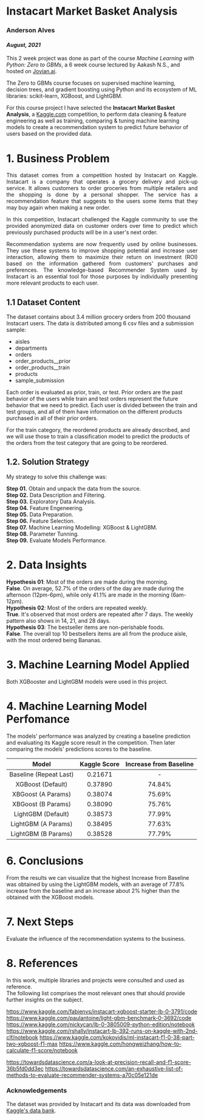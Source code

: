 # Instacart Market Basket Analysis

### Anderson Alves

#### *August, 2021*

This 2 week project was done as part of the course <i>Machine Learning with Python: Zero to GBMs</i>, a 6 week course lectured by Aakash N.S., and hosted on <a href="https://jovian.ai">Jovian.ai</a>.

The Zero to GBMs course focuses on supervised machine learning, decision trees, and gradient boosting using Python and its ecosystem of ML libraries: scikit-learn, XGBoost, and LightGBM.

For this course project I have selected the **Instacart Market Basket Analysis**, a <a href="https://kaggle.com">Kaggle.com</a> competition, to perform data cleaning & feature engineering as well as training, comparing & tuning machine learning models to create a recommendation system to predict future behavior of users based on the provided data.

# 1. Business Problem <br>

<div style="text-align:justify">This dataset comes from a competition hosted by Instacart on Kaggle. Instacart is a company that operates a grocery delivery and pick-up service. It allows customers to order groceries from multiple retailers and the shopping is done by a personal shopper. The service has a recommendation feature that suggests to the users some items that they may buy again when making a new order.<br>

In this competition, Instacart challenged the Kaggle community to use the provided anonymized data on customer orders over time to predict which previously purchased products will be in a user's next order.

Recommendation systems are now frequently used by online businesses. They use these systems to improve shopping potential and increase user interaction, allowing them to maximize their return on investment (ROI) based on the information gathered from customers' purchases and preferences. The knowledge-based Recommender System used by Instacart is an essential tool for those purposes by individually presenting more relevant products to each user.  </div> 


## 1.1 Dataset Content

The dataset contains about 3.4 million grocery orders from 200 thousand Instacart users. The data is distributed among 6 csv files and a submission sample:
 - aisles
 - departments
 - orders
 - order_products__prior
 - order_products__train
 - products
 - sample_submission
 
Each order is evaluated as prior, train, or test. Prior orders are the past behavior of the users while train and test orders represent the future behavior that we need to predict. Each user is divided between the train and test groups, and all of them have information on the different products purchased in all of their prior orders.

For the train category, the reordered products are already described, and we will use those to train a classification model to predict the products of the orders from the test category that are going to be reordered.

## 1.2. Solution Strategy
My strategy to solve this challenge was:

**Step 01.** Obtain and unpack the data from the source. <br>
**Step 02.** Data Description and Filtering. <br>
**Step 03.** Exploratory Data Analysis. <br>
**Step 04.** Feature Engeneering. <br>
**Step 05.** Data Preparation. <br>
**Step 06.** Feature Selection. <br>
**Step 07.** Machine Learning Modelling: XGBoost & LightGBM. <br>
**Step 08.** Parameter Tunning. <br>
**Step 09.** Evaluate Models Performance. <br>

# 2. Data Insights
**Hypothesis 01**: Most of the orders are made during the morning. <br>
**False**. On average, 52.7% of the orders of the day are made during the afternoon (12pm-6pm), while only 41.1% are made in the morning (6am-12pm). <br>
**Hypothesis 02**: Most of the orders are repeated weekly. <br>
**True**. It's observed that most orders are repeated after 7 days. The weekly pattern also shows in 14, 21, and 28 days. <br>
**Hypothesis 03**: The bestseller items are non-perishable foods. <br>
**False**. The overall top 10 bestsellers items are all from the produce aisle, with the most ordered being Bananas. <br>

# 3. Machine Learning Model Applied
Both XGBooster and LightGBM models were used in this project. <br>

# 4. Machine Learning Model Perfomance
The models' performance was analyzed by creating a baseline prediction and evaluating its Kaggle score result in the competition.
Then later comparing the models' predictions scores to the baseline. <br>

|Model | Kaggle Score | Increase from Baseline |
| :---: | :---: | :---: |
|Baseline (Repeat Last) | 0.21671 | - |
|XGBoost (Default) | 0.37890 | 74.84% |
|XBGoost (A Params) | 0.38074 | 75.69% |
|XBGoost (B Params) | 0.38090 | 75.76% |
|LightGBM (Default) | 0.38573 | 77.99% |
|LightGBM (A Params) | 0.38495 | 77.63% |
|LightGBM (B Params) | 0.38528 | 77.79% |

# 6. Conclusions

From the results we can visualize that the highest Increase from Baseline was obtained by using the LightGBM models, with an average of 77.8% increase from the baseline and an increase about 2% higher than the obtained with the XGBoost models.

# 7.  Next Steps

Evaluate the influence of the recommendation systems to the business.

# 8. References

In this work, multiple libraries and projects were consulted and used as reference. <br>
The following list comprises the most relevant ones that should provide further insights on the subject.

https://www.kaggle.com/fabienvs/instacart-xgboost-starter-lb-0-3791/code
https://www.kaggle.com/paulantoine/light-gbm-benchmark-0-3692/code
https://www.kaggle.com/nickycan/lb-0-3805009-python-edition/notebook
https://www.kaggle.com/rshally/instacart-lb-392-runs-on-kaggle-with-2nd-clf/notebook
https://www.kaggle.com/kokovidis/ml-instacart-f1-0-38-part-two-xgboost-f1-max
https://www.kaggle.com/hongweizhang/how-to-calculate-f1-score/notebook

https://towardsdatascience.com/a-look-at-precision-recall-and-f1-score-36b5fd0dd3ec
https://towardsdatascience.com/an-exhaustive-list-of-methods-to-evaluate-recommender-systems-a70c05e121de

### Acknowledgements

The dataset was provided by Instacart and its data was downloaded from  <a href="https://www.kaggle.com/c/instacart-market-basket-analysis/data">Kaggle's data bank</a>.

